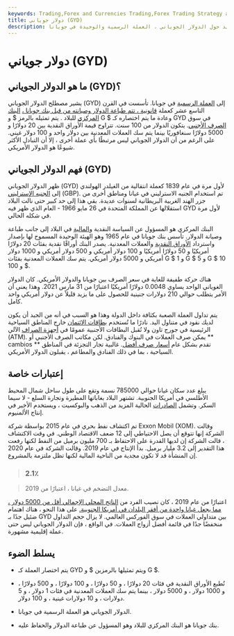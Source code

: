 ```yaml
---
keywords: Trading,Forex and Currencies Trading,Forex Trading Strategy and Education,Strategy and Education
title: دولار جوياني (GYD)
description: تعرف على المزيد حول الدولار الجوياني ، العملة الرسمية والوحيدة في جويانا.
---
```


# دولار جوياني (GYD)
## ما هو الدولار الجوياني (GYD)؟

يشير مصطلح الدولار الجوياني (GYD) إلى [العملة الرسمية](/currency) في جويانا. تأسست في القرن التاسع عشر كعملة [قانونية ، تتم طباعة الدولار وصيانته من قبل بنك جويانا ،](/legal-tender) [البنك المركزي](/centralbank) للبلاد . يتم تمثيله بالرمز $ و G $ وعادة ما يتم اختصاره كـ GYD في سوق [الصرف الأجنبي](/foreign-exchange). يتكون الدولار من 100 سنت. تتراوح قيمة الأوراق النقدية بين 20 دولارًا و 5000 دولارًا سنغافوريًا بينما يتم سك العملات المعدنية بين دولار واحد و 100 دولار غيني. على الرغم من أن الدولار الجوياني ليس مرتبطًا بأي عملة أخرى ، إلا أن التبادل الأكثر شيوعًا هو الدولار الأمريكي.

## فهم الدولار الجوياني (GYD)

ظهر الدولار الجوياني (GYD) لأول مرة في عام 1839 كعملة انتقالية من الغيلدر الهولندي إلى [الجنيه الإسترليني](/gbp) (GBP). تم استخدام الجنيه الاسترليني في غيانا ومناطق أخرى من جزر الهند الغربية البريطانية لسنوات عديدة. بقي هذا إلى حد كبير حتى نالت البلاد استقلالها عن المملكة المتحدة في 26 مايو 1966 - العام الذي ظهر فيه GYD لأول مرة في شكله الحالي.

البنك المركزي هو المسؤول عن السياسة النقدية [والمالية](/fiscalpolicy) في البلاد إلى جانب طباعة وصيانة الدولار. تأسس بنك جويانا في عام 1965 وهو الهيئة الوحيدة المسموح لها بإصدار واسترداد [الأوراق النقدية](/banknote) والعملات المعدنية. يصدر البنك أوراقًا نقدية بفئات 20 دولارًا أمريكيًا و 50 دولارًا أمريكيًا و 100 دولار أمريكي و 500 دولار أمريكي و 1000 دولار أمريكي و 5000 دولار أمريكي. يتم سك العملات المعدنية بفئات G $ 1 و G $ 5 و G $ 10 و 100 $.

هناك حركة طفيفة للغاية في سعر الصرف بين جويانا والدولار الأمريكي. كان الدولار الغوياني الواحد يساوي 0.0048 دولارًا أمريكيًا اعتبارًا من 31 مارس 2021. وهذا يعني أن الأمر يتطلب حوالي 210 دولارات جنينية للحصول على ما يزيد قليلاً عن دولار أمريكي واحد كامل.

يتم تداول العملة الصعبة بكثافة داخل الدولة وهذا هو السبب في أنه من الجيد أن يكون لديك نقود في متناول اليد. نادرًا ما تُستخدم [بطاقات الائتمان](/creditcard) خارج المناطق السياحية الرئيسية في جورج تاون ولا تُقبل البطاقات الأجنبية عمومًا في [أجهزة الصراف](/atm) الآلي (ATM). يمكن صرف العملات في البنوك والفنادق. لكن مكاتب الصرف الأجنبي أو ** cambios ** تقدم بشكل عام [أسعار صرف أفضل](/exchangerate). غالبية تجار التجزئة في المناطق السياحية ، بما في ذلك الفنادق والمطاعم ، يقبلون الدولار الأمريكي.

## إعتبارات خاصة

يبلغ عدد سكان غيانا حوالي 785000 نسمة وتقع على طول ساحل شمال المحيط الأطلسي في أمريكا الجنوبية. تشتهر البلاد بغاباتها المطيرة وتجارة السلع - لا سيما السكر. وتشمل [الصادرات](/export) الحالية المزيد من الذهب والبوكسيت ، ويستخدم الأخير في إنتاج الألمنيوم.

تم اكتشاف نفط بحري في عام 2015 بواسطة شركة Exxon Mobil (XOM). وقالت الشركة إنها تتوقع أن يصل الاحتياطي إلى 12 ضعف الاقتصاد الوطني. في وقت الاكتشاف ، قالت الشركة إن لديها القدرة على الاحتفاظ بـ 700 مليون برميل من النفط لكنها رفعت هذا التقدير إلى 3.2 مليار برميل. بدأ الإنتاج في عام 2019. وقالت الشركة في عام 2020 إن المنشأة قد لا تكون مجدية من الناحية المالية لكنها تظل ملتزمة بالمشروع.

> ### 2.1٪

> معدل التضخم في غيانا ، اعتبارًا من 2019.

>

اعتبارًا من عام 2019 ، كان نصيب الفرد من [الناتج المحلي الإجمالي أقل من 5000 دولار ، مما يجعل غيانا واحدة من أفقر البلدان في أمريكا الجنوبية.](/gdp) على هذا النحو ، هناك اهتمام ضئيل جدًا بـ GYD بين متداولي العملات في سوق الفوركس العالمي. لا يزال حجم التداول منخفضًا جدًا في قائمة أفضل أزواج العملات. في الواقع ، فإن الدولار الجوياني ليس حتى عملة إقليمية مشهورة.

## يسلط الضوء

- يتم اختصار العملة كـ GYD ويتم تمثيلها بالرمزين $ و G $.

- تُطبع الأوراق النقدية في فئات 20 دولارًا ، و 50 دولارًا ، و 100 دولارًا ، و 500 دولارًا ، و 1000 دولار ، و 5000 دولار ، بينما يتم سك العملات المعدنية في فئات 1 دولار ، و 5 دولارات ، و 10 دولارات غينية ، و 100 دولار.

- الدولار الجوياني هو العملة الرسمية في جويانا.

- بنك جويانا هو البنك المركزي للبلاد وهو المسؤول عن طباعة الدولار والحفاظ عليه.

